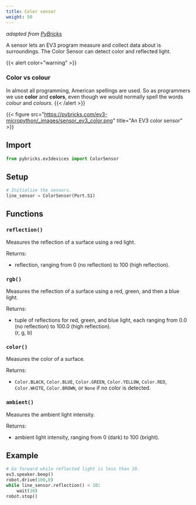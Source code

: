 ```yaml
---
title: Color sensor
weight: 50
---
```

*adapted from [PyBricks](https://pybricks.com/ev3-micropython/ev3devices.html#color-sensor)*

A sensor lets an EV3 program measure and collect data about is surroundings. The Color Sensor can detect color and reflected light.

{{< alert color="warning" >}}
### Color vs colour
In almost all programming, American spellings are used. So as programmers we use **color** and **colors**, even though we would normally spell the words *colour* and *colours*.
{{< /alert >}}

{{< figure src="https://pybricks.com/ev3-micropython/_images/sensor_ev3_color.png" title="An EV3 color sensor" >}}

## Import
```python
from pybricks.ev3devices import ColorSensor
```

## Setup
```python
# Initialize the sensors.
line_sensor = ColorSensor(Port.S1)
```

## Functions
### `reflection()`
Measures the reflection of a surface using a red light.

Returns:
- reflection, ranging from 0 (no reflection) to 100 (high reflection).

### `rgb()`
Measures the reflection of a surface using a red, green, and then a blue light.

Returns:
- tuple of reflections for red, green, and blue light, each ranging from 0.0 (no reflection) to 100.0 (high reflection).<br/>
  (r, g, b)

### `color()`
Measures the color of a surface.

Returns:
- `Color.BLACK`, `Color.BLUE`, `Color.GREEN`, `Color.YELLOW`, `Color.RED`, `Color.WHITE`, `Color.BROWN`, or `None` if no color is detected.

### `ambient()`
Measures the ambient light intensity.

Returns:
- ambient light intensity, ranging from 0 (dark) to 100 (bright).

## Example
```python
# Go forward while reflected light is less than 10.
ev3.speaker.beep()
robot.drive(100,0)
while line_sensor.reflection() < 10:
    wait(10)
robot.stop()
```

<!-- Three modes: **Color**, **Reflected Light** intensity and **Ambient Light** intensity.

– **Color Mode**: Recognizes 7 colors (black, brown, blue, green, yellow, red, white) and No Color

– **Reflected Light**: Measures the intensity of the light reflected back from a lamp that emits a red light. (0=very dark and 100=very light)

– **Ambient Light**: Measures the strength of the light that enters the sensor from the environment. (0=very dark and 100=very light) -->

